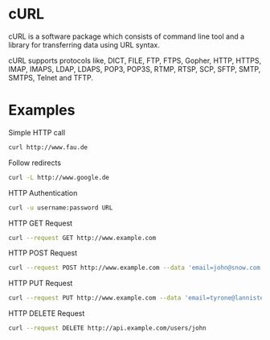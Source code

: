 # cURL

cURL is a software package which consists of command line tool and a library for transferring data using URL syntax.

cURL supports protocols like, DICT, FILE, FTP, FTPS, Gopher, HTTP, HTTPS, IMAP, IMAPS, LDAP, LDAPS, POP3, POP3S, RTMP, RTSP, SCP, SFTP, SMTP, SMTPS, Telnet and TFTP.

# Examples

Simple HTTP call
```bash
curl http://www.fau.de
```

Follow redirects
```bash
curl -L http://www.google.de
```

HTTP Authentication
```bash
curl -u username:password URL
```

HTTP GET Request
```bash
curl --request GET http://www.example.com
```

HTTP POST Request
```bash
curl --request POST http://www.example.com --data 'email=john@snow.com'
```

HTTP PUT Request
```bash
curl --request PUT http://www.example.com --data 'email=tyrone@lannister.com'
```

HTTP DELETE Request
```bash
curl --request DELETE http://api.example.com/users/john
```

